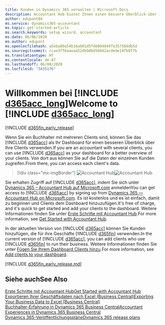 ```yaml
---
title: Kunden in Dynamics 365 verwalten | Microsoft Docs
description: Accountant Hub bietet Ihnen einen bessere Überblick über Ihre Kunden, sodass Sie ganz einfach zwischen Kunden wechseln können.
author: edupont04
ms.service: dynamics365-accountant
ms.topic: get-started-article
ms.search.keywords: setup wizard, accountant
ms.date: 06/06/2020
ms.author: edupont
ms.openlocfilehash: a5eba80a54b16a601d5f4b004049fe3575b6db5d
ms.sourcegitcommit: ccae3ff6aaeaa52db9d6456042acdede19fb9f7b
ms.translationtype: HT
ms.contentlocale: de-AT
ms.lasthandoff: 06/08/2020
ms.locfileid: "3435176"
---
```

# <a name="welcome-to-d365acc_long"></a><span data-ttu-id="1c021-103">Willkommen bei [!INCLUDE [d365acc_long](includes/d365acc_long_md.md)]</span><span class="sxs-lookup"><span data-stu-id="1c021-103">Welcome to [!INCLUDE [d365acc_long](includes/d365acc_long_md.md)]</span></span>

[!INCLUDE [d365fin_early_release](includes/d365fin_early_release.md.md)]

<span data-ttu-id="1c021-104">Wenn Sie ein Buchhalter mit mehreren Clients sind, können Sie das [!INCLUDE [d365acc](includes/d365acc_md.md)] als Ihr Dashboard für einen besseren Überblick über Ihre Clients verwenden.</span><span class="sxs-lookup"><span data-stu-id="1c021-104">If you are an accountant with several clients, you can use [!INCLUDE [d365acc](includes/d365acc_md.md)] as your dashboard for a better overview of your clients.</span></span> <span data-ttu-id="1c021-105">Von dort aus können Sie auf die Daten der einzelnen Kunden zugreifen.</span><span class="sxs-lookup"><span data-stu-id="1c021-105">From there, you can access each client's data.</span></span>  

> [!div class="mx-imgBorder"]
> <span data-ttu-id="1c021-106">![Accountant Hub](./media/accountant-get-started/accountant-dashboard.png)</span><span class="sxs-lookup"><span data-stu-id="1c021-106">![Accountant Hub](./media/accountant-get-started/accountant-dashboard.png)</span></span>

<span data-ttu-id="1c021-107">Sie erhalten Zugriff auf [!INCLUDE [d365acc](includes/d365acc_md.md)], indem Sie sich unter [Dynamics 365 – Accountant Hub auf Microsoft.com](https://www.microsoft.com/dynamics365/financial-insights-for-accountants) anmelden</span><span class="sxs-lookup"><span data-stu-id="1c021-107">You can get access to [!INCLUDE [d365acc](includes/d365acc_md.md)] by signing up from [Dynamics 365 — Accountant Hub on Microsoft.com](https://www.microsoft.com/dynamics365/financial-insights-for-accountants).</span></span> <span data-ttu-id="1c021-108">Es ist kostenlos und es ist einfach, damit zu beginnen und Clients dem Dashboard hinzuzufügen.</span><span class="sxs-lookup"><span data-stu-id="1c021-108">It's free of charge, and it's quick to get started and add your clients to the dashboard.</span></span> <span data-ttu-id="1c021-109">Weitere Informationen finden Sie unter [Erste Schritte mit Accountant Hub](get-started.md).</span><span class="sxs-lookup"><span data-stu-id="1c021-109">For more information, see [Get Started with Accountant Hub](get-started.md).</span></span>  

<span data-ttu-id="1c021-110">In der aktuellen Version von [!INCLUDE [d365acc](includes/d365acc_md.md)] können Sie Kunden hinzufügen, die für ihre Geschäfte [!INCLUDE [d365fin](includes/d365fin_long_md.md)] verwenden.</span><span class="sxs-lookup"><span data-stu-id="1c021-110">In the current version of [!INCLUDE [d365acc](includes/d365acc_md.md)], you can add clients who use [!INCLUDE [d365fin](includes/d365fin_long_md.md)] to run their business.</span></span> <span data-ttu-id="1c021-111">Weitere Informationen finden Sie unter [Fügen Sie Ihrem Dashboard Clients hinzu](add-client.md).</span><span class="sxs-lookup"><span data-stu-id="1c021-111">For more information, see [Add clients to your dashboard](add-client.md).</span></span>  

[!INCLUDE [d365fin_early_release.md](includes/d365fin_early_release.md.md)]

## <a name="see-also"></a><span data-ttu-id="1c021-112">Siehe auch</span><span class="sxs-lookup"><span data-stu-id="1c021-112">See Also</span></span>

[<span data-ttu-id="1c021-113">Erste Schritte mit Accountant Hub</span><span class="sxs-lookup"><span data-stu-id="1c021-113">Get Started with Accountant Hub</span></span>](get-started.md)  
[<span data-ttu-id="1c021-114">Exportieren Ihrer Geschäftsdaten nach Excel (Business Central)</span><span class="sxs-lookup"><span data-stu-id="1c021-114">Exporting Your Business Data to Excel (Business Central)</span></span>](/dynamics365/business-central/about-export-data)  
[<span data-ttu-id="1c021-115">Buchhalter-Erfahrung in Dynamics 365 Business Central</span><span class="sxs-lookup"><span data-stu-id="1c021-115">Accountant Experiences in Dynamics 365 Business Central</span></span>](/dynamics365/business-central/finance-accounting)  
[<span data-ttu-id="1c021-116">Dynamics 365-Veröffentlichungspläne</span><span class="sxs-lookup"><span data-stu-id="1c021-116">Dynamics 365 release plans</span></span>](/dynamics365/release-plans/)  
